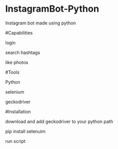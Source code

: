 # InstagramBot-Python

Instagram bot made using python

#Capabilities

login

search hashtags

like photos

#Tools

Python

selenium

geckodriver

#Installation

download and add geckodriver to your python path

pip install selenuim

run script
